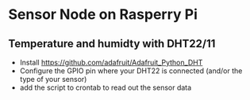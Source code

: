 # Sensor Node on Rasperry Pi

## Temperature and humidty with DHT22/11

* Install https://github.com/adafruit/Adafruit_Python_DHT
* Configure the GPIO pin where your DHT22 is connected (and/or the type of your sensor)
* add the script to crontab to read out the sensor data
